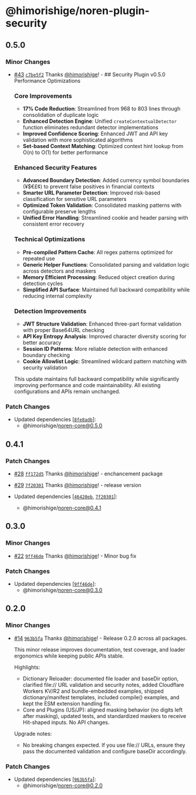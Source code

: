 # @himorishige/noren-plugin-security

## 0.5.0

### Minor Changes

- [#43](https://github.com/himorishige/noren/pull/43) [`c7be5f2`](https://github.com/himorishige/noren/commit/c7be5f2ac25c70d56d87e2cad3a1e368ca532457) Thanks [@himorishige](https://github.com/himorishige)! - ## Security Plugin v0.5.0 Performance Optimizations

  ### Core Improvements

  - **17% Code Reduction**: Streamlined from 968 to 803 lines through consolidation of duplicate logic
  - **Enhanced Detection Engine**: Unified `createContextualDetector` function eliminates redundant detector implementations
  - **Improved Confidence Scoring**: Enhanced JWT and API key validation with more sophisticated algorithms
  - **Set-based Context Matching**: Optimized context hint lookup from O(n) to O(1) for better performance

  ### Enhanced Security Features

  - **Advanced Boundary Detection**: Added currency symbol boundaries (¥$€£¢) to prevent false positives in financial contexts
  - **Smarter URL Parameter Detection**: Improved risk-based classification for sensitive URL parameters
  - **Optimized Token Validation**: Consolidated masking patterns with configurable preserve lengths
  - **Unified Error Handling**: Streamlined cookie and header parsing with consistent error recovery

  ### Technical Optimizations

  - **Pre-compiled Pattern Cache**: All regex patterns optimized for repeated use
  - **Generic Helper Functions**: Consolidated parsing and validation logic across detectors and maskers
  - **Memory Efficient Processing**: Reduced object creation during detection cycles
  - **Simplified API Surface**: Maintained full backward compatibility while reducing internal complexity

  ### Detection Improvements

  - **JWT Structure Validation**: Enhanced three-part format validation with proper Base64URL checking
  - **API Key Entropy Analysis**: Improved character diversity scoring for better accuracy
  - **Session ID Patterns**: More reliable detection with enhanced boundary checking
  - **Cookie Allowlist Logic**: Streamlined wildcard pattern matching with security validation

  This update maintains full backward compatibility while significantly improving performance and code maintainability. All existing configurations and APIs remain unchanged.

### Patch Changes

- Updated dependencies [[`8fe8adb`](https://github.com/himorishige/noren/commit/8fe8adb035e688f89c2c0874397d89a1ae524b5e)]:
  - @himorishige/noren-core@0.5.0

## 0.4.1

### Patch Changes

- [#28](https://github.com/himorishige/noren/pull/28) [`ff172d5`](https://github.com/himorishige/noren/commit/ff172d56bafae63d16b3f6be56b9d1aca6c539c9) Thanks [@himorishige](https://github.com/himorishige)! - enchancement package

- [#29](https://github.com/himorishige/noren/pull/29) [`7f20301`](https://github.com/himorishige/noren/commit/7f203015e8d09d5f9b08a3cabe6eda739295c3a0) Thanks [@himorishige](https://github.com/himorishige)! - release version

- Updated dependencies [[`46420eb`](https://github.com/himorishige/noren/commit/46420eb4a4461a863415a91b8d6289fff2a0b3fb), [`7f20301`](https://github.com/himorishige/noren/commit/7f203015e8d09d5f9b08a3cabe6eda739295c3a0)]:
  - @himorishige/noren-core@0.4.1

## 0.3.0

### Minor Changes

- [#22](https://github.com/himorishige/noren/pull/22) [`9ff46de`](https://github.com/himorishige/noren/commit/9ff46de14b3385d0c25d05530777806a913ad741) Thanks [@himorishige](https://github.com/himorishige)! - Minor bug fix

### Patch Changes

- Updated dependencies [[`9ff46de`](https://github.com/himorishige/noren/commit/9ff46de14b3385d0c25d05530777806a913ad741)]:
  - @himorishige/noren-core@0.3.0

## 0.2.0

### Minor Changes

- [#14](https://github.com/himorishige/noren/pull/14) [`963b5fa`](https://github.com/himorishige/noren/commit/963b5fa609c475db430a2cd71f9358fc047fcd4b) Thanks [@himorishige](https://github.com/himorishige)! - Release 0.2.0 across all packages.

  This minor release improves documentation, test coverage, and loader ergonomics while keeping public APIs stable.

  Highlights:

  - Dictionary Reloader: documented file loader and baseDir option, clarified file:// URL validation and security notes, added Cloudflare Workers KV/R2 and bundle-embedded examples, shipped dictionary/manifest templates, included compile() examples, and kept the ESM extension handling fix.
  - Core and Plugins (US/JP): aligned masking behavior (no digits left after masking), updated tests, and standardized maskers to receive Hit-shaped inputs. No API changes.

  Upgrade notes:

  - No breaking changes expected. If you use file:// URLs, ensure they pass the documented validation and configure baseDir accordingly.

### Patch Changes

- Updated dependencies [[`963b5fa`](https://github.com/himorishige/noren/commit/963b5fa609c475db430a2cd71f9358fc047fcd4b)]:
  - @himorishige/noren-core@0.2.0
